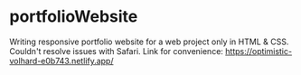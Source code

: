 # portfolioWebsite
Writing responsive portfolio website for a web project only in HTML & CSS.
Couldn't resolve issues with Safari.
Link for convenience: https://optimistic-volhard-e0b743.netlify.app/
